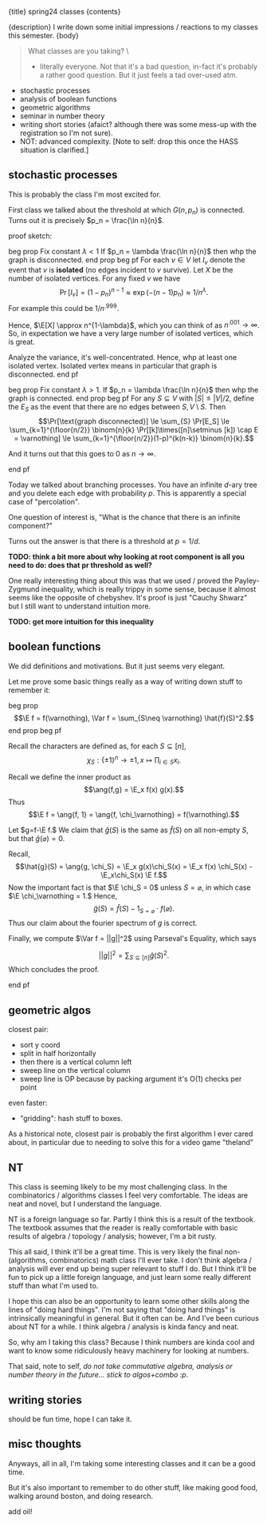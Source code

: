 {title}
spring24 classes
{contents}

{description}
I write down some initial impressions / reactions to my classes
this semester.
{body}

> What classes are you taking? \
> - literally everyone. Not that it's a bad question, in-fact it's probably a rather good question. But it just feels a tad over-used atm.

- stochastic processes
- analysis of boolean functions
- geometric algorithms
- seminar in number theory
- writing short stories (afaict? although there was some mess-up
    with the registration so I'm not sure).
- NOT: advanced complexity. [Note to self: drop this once the
    HASS situation is clarified.]

## stochastic processes

This is probably the class I'm most excited for.

First class we talked about the threshold at which $G(n,p_n)$ is
connected. Turns out it is precisely  $p_n = \frac{\ln n}{n}$.

proof sketch:

beg prop
Fix constant $\lambda < 1$
If $p_n = \lambda \frac{\ln n}{n}$ then whp the graph is disconnected.
end prop
beg pf 
For each $v\in V$ let $I_v$ denote the event that $v$ is
**isolated** (no edges incident to $v$ survive).
Let $X$ be the number of isolated vertices.
For any fixed $v$ we have
$$\Pr[I_v] = (1- p_n)^{n-1} \approx \exp(-(n-1)p_n) \approx 1/n^{\lambda}.$$
For example this could be $1/n^{.999}$.

Hence, $\E[X] \approx n^{1-\lambda}$, which you can think of as
$n^{.001} \to \infty$. 
So, in expectation we have a very large number of isolated
vertices, which is great.

Analyze the variance, it's well-concentrated. 
Hence, whp at least one isolated vertex.
Isolated vertex means in particular that graph is disconnected.
end pf

beg prop
Fix constant $\lambda > 1$.
If $p_n = \lambda \frac{\ln n}{n}$ then whp the graph is connected.
end prop
beg pf
For any $S\subseteq V$ with $|S|\le |V|/2$, define the $E_S$ 
as the event that there are no edges between $S, V\setminus S$.
Then
$$\Pr[\text{graph disconnected}] \le \sum_{S} \Pr[E_S] \le
\sum_{k=1}^{\floor{n/2}} \binom{n}{k} \Pr[[k]\times([n]\setminus
[k]) \cap E = \varnothing] \le \sum_{k=1}^{\floor{n/2}}(1-p)^{k(n-k)} \binom{n}{k}.$$

And it turns out that this goes to $0$ as $n\to \infty$.

end pf

Today we talked about branching processes.
You have an infinite $d$-ary tree and you delete each edge with
probability $p$. This is apparently a  special case of "percolation".

One question of interest is, "What is the chance that there is an
infinite component?"

Turns out the answer is that there is a threshold at $p=1/d$.

**TODO: think a bit more about why looking at root component is
all you need to do: does that pr threshold as well?**

One really interesting thing about this was that we used / proved the
Payley-Zygmund inequality, which is really trippy in some sense,
because it almost seems like the opposite of chebyshev.
It's proof is just "Cauchy Shwarz" but I still want to understand
intuition more.

**TODO: get more intuition for this inequality**

## boolean functions

We did definitions and motivations.
But it just seems very elegant.

Let me prove some basic things really as a way of writing down
stuff to remember it:

beg prop
$$\E f = f(\varnothing), \Var f = \sum_{S\neq \varnothing} \hat{f}(S)^2.$$
end prop
beg pf

Recall the characters are defined as, for each $S\subseteq [n]$, 
 $$\chi_S: \{\pm 1\}^{n} \to \pm 1, x\mapsto \prod_{i\in S} x_i.$$

Recall we define the inner product as 
$$\ang{f,g} = \E_x f(x) g(x).$$
Thus
$$\E f = \ang{f, 1} = \ang{f, \chi_\varnothing} = f(\varnothing).$$

Let $g=f-\E f.$
We claim that  $\hat{g}(S)$ is the same as $\hat{f}(S)$ on all
non-empty $S$, but that $\hat{g}(\varnothing) = 0$.

Recall, 
$$\hat{g}(S) = \ang{g, \chi_S} = \E_x g(x)\chi_S(x) = \E_x f(x)
\chi_S(x) - \E_x\chi_S(x) \E f.$$
Now the important fact is that $\E \chi_S = 0$ unless
$S=\varnothing$, in which case  $\E \chi_\varnothing = 1.$
Hence, 
$$\hat{g}(S) = \hat{f}(S) - 1_{S=\varnothing} \cdot f(\varnothing).$$
Thus our claim about the fourier spectrum of $g$ is correct.

Finally, we compute $\Var f = ||g||^2$ using Parseval's Equality,
which says

$$||g||^2 = \sum_{S\subseteq [n]} \hat{g}(S)^2.$$
Which concludes the proof.

end pf


## geometric algos

closest pair:

- sort y coord
- split in half horizontally
- then there is a vertical column left
- sweep line on the vertical column
- sweep line is OP because by packing argument it's O(1) checks per point

even faster:

- "gridding": hash stuff to boxes.

As a historical note, closest pair is probably the first
algorithm I ever cared about, in particular due to needing to
solve this for a video game "theland"

## NT

This class is seeming likely to be my most challenging class.
In the combinatorics / algorithms classes I feel very
comfortable. The ideas are neat and novel, but I understand the
language.

NT is a foreign language so far.
Partly I think this is a result of the textbook. The textbook
assumes that the reader is really comfortable with basic results
of algebra / topology / analysis; however, I'm a bit rusty.

This all said, I think it'll be a great time.
This is very likely the final non-(algorithms, combinatorics)
math class I'll ever take. I don't think algebra / analysis
will ever end up being super relevant to stuff I do.
But I think it'll be fun to pick up a little foreign language,
and just learn some really different stuff than what I'm used to.

I hope this can also be an opportunity to learn some other skills 
along the lines of "doing hard things".
I'm not saying that "doing hard things" is intrinsically
meaningful in general. But it often can be.
And I've been curious about NT for a while.
I think algebra / analysis is kinda fancy and neat.

So, why am I taking this class?
Because I think numbers are kinda cool and want to know some
ridiculously heavy machinery for looking at numbers.

That said, note to self, *do not take commutative algebra,
analysis or number theory in the future... stick to algos+combo :p*.

## writing stories

should be fun time, hope I can take it.

## misc thoughts

Anyways, all in all, I'm taking some interesting classes and
it can be a good time.

But it's also important to remember to do other stuff, like
making good food, walking around boston, and doing research.

add oil!

